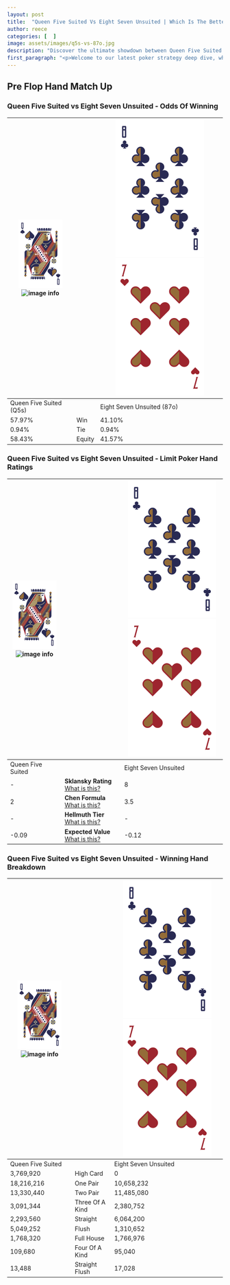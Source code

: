 ```yaml
---
layout: post
title:  "Queen Five Suited Vs Eight Seven Unsuited | Which Is The Better Hand In Poker? A Complete Guide"
author: reece
categories: [  ]
image: assets/images/q5s-vs-87o.jpg
description: "Discover the ultimate showdown between Queen Five Suited and Eight Seven Unsuited in poker! Uncover the odds, strategies, and scenarios where one hand triumphs over the other. Get ready to up your poker game with this thrilling analysis."
first_paragraph: "<p>Welcome to our latest poker strategy deep dive, where we're pitting two distinct hands against each other in a high-stakes showdown: Queen Five Suited vs Eight Seven Unsuited.</p><p>In the dynamic world of poker, every decision counts, and knowing which hand holds the upper hand is key to your success at the table.</p><p>In this article, we'll dissect these two hands, explore the scenarios where one dominates the other, and equip you with the knowledge to make strategic choices that can tip the odds in your favor.</p><p>Get ready to unravel the intriguing dynamics of these poker hands and elevate your game to new heights.</p>"
---
```




[comment]: # (sp0)

## Pre Flop Hand Match Up

<div class="table hand-ratings" markdown="1"> 



### Queen Five Suited vs Eight Seven Unsuited - Odds Of Winning


    
| ![image info](assets/images/hand1/Q.png) ![image info](assets/images/hand1/5s.png) |  | ![image info](assets/images/hand2/8.png) ![image info](assets/images/hand2/7o.png) |
| -------- | -------- | -------- |
| Queen Five Suited (Q5s) |  | Eight Seven Unsuited (87o) |
| 57.97% | Win | 41.10% |
| 0.94% | Tie | 0.94% |
| 58.43% | Equity | 41.57% |




[comment]: # (sp1)



### Queen Five Suited vs Eight Seven Unsuited - Limit Poker Hand Ratings


    
| ![image info](assets/images/hand1/Q.png) ![image info](assets/images/hand1/5s.png) |  | ![image info](assets/images/hand2/8.png) ![image info](assets/images/hand2/7o.png) |
| -------- | -------- | -------- |
| Queen Five Suited |  | Eight Seven Unsuited |
| - | **Sklansky Rating** [What is this?](/sklansky-rating-explained) | 8 |
| 2 | **Chen Formula** [What is this?](/chen-formula-explained) | 3.5 |
| - | **Hellmuth Tier** [What is this?](/Hellmuth-tier-explained) | - |
| -0.09 | **Expected Value** [What is this?](/expected-value-explained) | -0.12 |




[comment]: # (sp2)



### Queen Five Suited vs Eight Seven Unsuited - Winning Hand Breakdown


    
| ![image info](assets/images/hand1/Q.png) ![image info](assets/images/hand1/5s.png) |  | ![image info](assets/images/hand2/8.png) ![image info](assets/images/hand2/7o.png) |
| -------- | -------- | -------- |
| Queen Five Suited |  | Eight Seven Unsuited |
| 3,769,920 | High Card | 0 |
| 18,216,216 | One Pair | 10,658,232 |
| 13,330,440 | Two Pair | 11,485,080 |
| 3,091,344 | Three Of A Kind | 2,380,752 |
| 2,293,560 | Straight | 6,064,200 |
| 5,049,252 | Flush | 1,310,652 |
| 1,768,320 | Full House | 1,766,976 |
| 109,680 | Four Of A Kind | 95,040 |
| 13,488 | Straight Flush | 17,028 |




[comment]: # (sp3)



</div>

[comment]: # (sp4)



[comment]: # (sp5)

